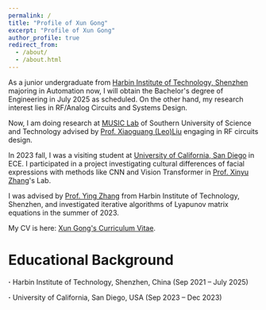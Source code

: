 ```yaml
---
permalink: /
title: "Profile of Xun Gong"
excerpt: "Profile of Xun Gong"
author_profile: true
redirect_from: 
  - /about/
  - /about.html
---
```


As a junior undergraduate from [Harbin Institute of Technology, Shenzhen](http://en.hitsz.edu.cn/) majoring in Automation now, I will obtain the Bachelor's degree of Engineering in July 2025 as scheduled. On the other hand, my research interest lies in RF/Analog Circuits and Systems Design.

Now, I am doing research at [MUSIC Lab](https://music-sustech.github.io/) of Southern University of Science and Technology advised by [Prof. Xiaoguang (Leo)Liu](https://faculty.sustech.edu.cn/?tagid=liuxg&iscss=1&snapid=1&orderby=date&go=1) engaging in RF circuits design.

In 2023 fall, I was a visiting student at [University of California, San Diego](https://ucsd.edu/) in ECE. I participated in a project investigating cultural differences of facial expressions with methods like CNN and Vision Transformer in [Prof. Xinyu Zhang](https://jacobsschool.ucsd.edu/people/profile/xinyu-zhang)'s Lab.

I was advised by [Prof. Ying Zhang](http://faculty.hitsz.edu.cn/zhangying) from Harbin Institute of Technology, Shenzhen, and investigated iterative algorithms of Lyapunov matrix equations in the summer of 2023.

My CV is here: [Xun Gong's Curriculum Vitae](../assets/Curriculum_Vitae.pdf).

Educational Background
======
**·** Harbin Institute of Technology, Shenzhen, China (Sep 2021 – July 2025) 

**·** University of California, San Diego, USA (Sep 2023 – Dec 2023)
